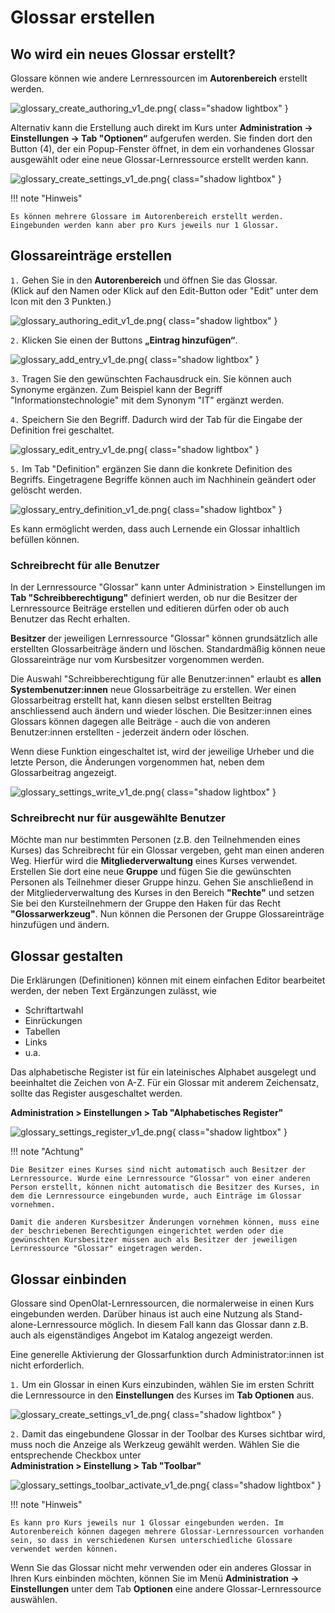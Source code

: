 # Glossar erstellen


## Wo wird ein neues Glossar erstellt?

Glossare können wie andere Lernressourcen im **Autorenbereich** erstellt werden.

![glossary_create_authoring_v1_de.png](assets/glossary_create_authoring_v1_de.png){ class="shadow lightbox" }

Alternativ kann die Erstellung auch direkt im Kurs unter **Administration -> Einstellungen -> Tab "Optionen“** aufgerufen werden.
Sie finden dort den Button (4), der ein Popup-Fenster öffnet, in dem ein vorhandenes Glossar ausgewählt oder eine neue Glossar-Lernressource erstellt werden kann.

![glossary_create_settings_v1_de.png](assets/glossary_create_settings_v1_de.png){ class="shadow lightbox" }

!!! note "Hinweis"

    Es können mehrere Glossare im Autorenbereich erstellt werden. Eingebunden werden kann aber pro Kurs jeweils nur 1 Glossar.


## Glossareinträge erstellen

``1.`` Gehen Sie in den **Autorenbereich** und öffnen Sie das Glossar. <br>
(Klick auf den Namen oder Klick auf den Edit-Button oder "Edit" unter dem Icon mit den 3 Punkten.)

![glossary_authoring_edit_v1_de.png](assets/glossary_authoring_edit_v1_de.png){ class="shadow lightbox" }

``2.`` Klicken Sie einen der Buttons **„Eintrag hinzufügen“**.

![glossary_add_entry_v1_de.png](assets/glossary_add_entry_v1_de.png){ class="shadow lightbox" }


``3.`` Tragen Sie den gewünschten Fachausdruck ein. Sie können auch Synonyme ergänzen. Zum Beispiel kann der Begriff "Informationstechnologie" mit dem Synonym "IT" ergänzt werden. 

``4.`` Speichern Sie den Begriff. Dadurch wird der Tab für die Eingabe der Definition frei geschaltet.

![glossary_edit_entry_v1_de.png](assets/glossary_edit_entry_v1_de.png){ class="shadow lightbox" }

``5.`` Im Tab "Definition" ergänzen Sie dann die konkrete Definition des Begriffs. Eingetragene Begriffe können auch im Nachhinein geändert oder gelöscht werden.

![glossary_entry_definition_v1_de.png](assets/glossary_entry_definition_v1_de.png){ class="shadow lightbox" }


Es kann ermöglicht werden, dass auch Lernende ein Glossar inhaltlich befüllen können.

<h3>Schreibrecht für alle Benutzer</h3>

In der Lernressource "Glossar" kann unter Administration > Einstellungen im **Tab "Schreibberechtigung"** definiert werden, ob nur die Besitzer der Lernressource Beiträge erstellen und editieren dürfen oder ob auch Benutzer das Recht erhalten.

**Besitzer** der jeweiligen Lernressource "Glossar" können grundsätzlich alle erstellten Glossarbeiträge ändern und löschen. Standardmäßig können neue Glossareinträge nur vom Kursbesitzer vorgenommen werden.

Die Auswahl "Schreibberechtigung für alle Benutzer:innen" erlaubt es **allen Systembenutzer:innen** neue Glossarbeiträge zu erstellen.
Wer einen Glossarbeitrag erstellt hat, kann diesen selbst erstellten Beitrag anschliessend auch ändern und wieder löschen. 
Die Besitzer:innen eines Glossars können dagegen alle Beiträge - auch die von anderen Benutzer:innen erstellten - jederzeit ändern oder löschen.

Wenn diese Funktion eingeschaltet ist, wird der jeweilige Urheber und die letzte Person, die Änderungen vorgenommen hat, neben dem Glossarbeitrag angezeigt.

![glossary_settings_write_v1_de.png](assets/glossary_settings_write_v1_de.png){ class="shadow lightbox" }



<h3>Schreibrecht nur für ausgewählte Benutzer</h3>

Möchte man nur bestimmten Personen (z.B. den Teilnehmenden eines Kurses) das Schreibrecht für ein Glossar vergeben, geht man einen anderen Weg. Hierfür wird die **Mitgliederverwaltung** eines Kurses verwendet. Erstellen Sie dort eine neue **Gruppe** und fügen Sie die gewünschten Personen als Teilnehmer dieser Gruppe hinzu. Gehen Sie anschließend in der Mitgliederverwaltung des Kurses in den Bereich **"Rechte"** und setzen Sie bei den Kursteilnehmern der Gruppe den Haken für das Recht **"Glossarwerkzeug"**. Nun können die Personen der Gruppe Glossareinträge hinzufügen und ändern.


## Glossar gestalten

Die Erklärungen (Definitionen) können mit einem einfachen Editor bearbeitet werden, der neben Text Ergänzungen zulässt, wie

* Schriftartwahl
* Einrückungen
* Tabellen
* Links
* u.a.

Das alphabetische Register ist für ein lateinisches Alphabet ausgelegt und beeinhaltet die Zeichen von A-Z. Für ein Glossar mit anderem Zeichensatz, sollte das Register ausgeschaltet werden.

**Administration > Einstellungen > Tab "Alphabetisches Register"**

![glossary_settings_register_v1_de.png](assets/glossary_settings_register_v1_de.png){ class="shadow lightbox" }



!!! note "Achtung"

    Die Besitzer eines Kurses sind nicht automatisch auch Besitzer der Lernressource. Wurde eine Lernressource "Glossar" von einer anderen Person erstellt, können nicht automatisch die Besitzer des Kurses, in dem die Lernressource eingebunden wurde, auch Einträge im Glossar vornehmen.  
    
    Damit die anderen Kursbesitzer Änderungen vornehmen können, muss eine der beschriebenen Berechtigungen eingerichtet werden oder die gewünschten Kursbesitzer müssen auch als Besitzer der jeweiligen Lernressource "Glossar" eingetragen werden.



## Glossar einbinden

Glossare sind OpenOlat-Lernressourcen, die normalerweise in einen Kurs eingebunden werden. Darüber hinaus ist auch eine Nutzung als Stand-alone-Lernressource möglich. In diesem Fall kann das Glossar dann z.B. auch als eigenständiges Angebot im Katalog angezeigt werden.

Eine generelle Aktivierung der Glossarfunktion durch Administrator:innen ist nicht erforderlich.

``1.`` Um ein Glossar in einen Kurs einzubinden, wählen Sie im ersten Schritt die Lernressource in den **Einstellungen** des Kurses im **Tab Optionen** aus. 

![glossary_create_settings_v1_de.png](assets/glossary_create_settings_v1_de.png){ class="shadow lightbox" }

``2.`` Damit das eingebundene Glossar in der Toolbar des Kurses sichtbar wird, muss noch die Anzeige als Werkzeug gewählt werden. Wählen Sie die entsprechende Checkbox unter<br>
**Administration > Einstellung > Tab "Toolbar"**

![glossary_settings_toolbar_activate_v1_de.png](assets/glossary_settings_toolbar_activate_v1_de.png){ class="shadow lightbox" }



!!! note "Hinweis"

    Es kann pro Kurs jeweils nur 1 Glossar eingebunden werden. Im Autorenbereich können dagegen mehrere Glossar-Lernressourcen vorhanden sein, so dass in verschiedenen Kursen unterschiedliche Glossare verwendet werden können.



Wenn Sie das Glossar nicht mehr verwenden oder ein anderes Glossar in Ihren Kurs einbinden möchten, können Sie im Menü **Administration -> Einstellungen** unter dem Tab **Optionen** eine andere Glossar-Lernressource auswählen.



